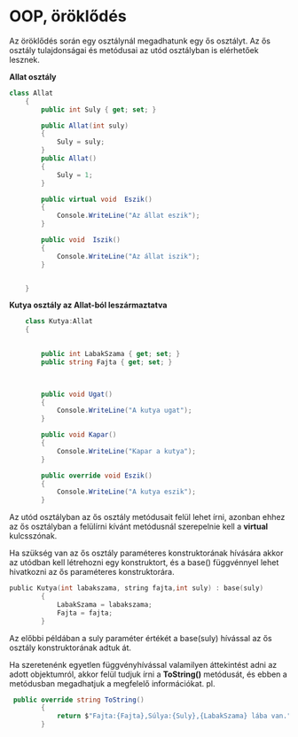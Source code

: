 ﻿# OOP, öröklődés

Az öröklődés során egy osztálynál megadhatunk egy ős osztályt. Az ős osztály tulajdonságai és metódusai az utód osztályban is elérhetőek lesznek.

**Allat osztály**
```C#
class Allat
    {
        public int Suly { get; set; }

        public Allat(int suly)
        {
            Suly = suly;
        }
        public Allat()
        {
            Suly = 1;
        }

        public virtual void  Eszik()
        {
            Console.WriteLine("Az állat eszik");
        }

        public void  Iszik()
        {
            Console.WriteLine("Az állat iszik");
        }


    }
```

**Kutya osztály az Allat-ból leszármaztatva**
```C#
    class Kutya:Allat
    {
        

        public int LabakSzama { get; set; }
        public string Fajta { get; set; }

        

        public void Ugat()
        {
            Console.WriteLine("A kutya ugat");
        }

        public void Kapar()
        {
            Console.WriteLine("Kapar a kutya");
        }

        public override void Eszik()
        {
            Console.WriteLine("A kutya eszik");
        }
```
Az utód osztályban az ős osztály metódusait felül lehet írni, azonban ehhez az ős osztályban a felülírni kívánt metódusnál szerepelnie kell a **virtual** kulcsszónak.

Ha szükség van az ős osztály paraméteres konstruktorának hívására akkor az utódban kell létrehozni egy konstruktort, és a base() függvénnyel lehet hivatkozni az ős paraméteres konstruktorára.
```C
public Kutya(int labakszama, string fajta,int suly) : base(suly)
        {
            LabakSzama = labakszama;
            Fajta = fajta;
        }
```

Az előbbi példában a suly paraméter értékét a base(suly) hívással az ős osztály konstruktorának adtuk át.

Ha szeretenénk egyetlen függvényhívással valamilyen áttekintést adni az adott objektumról, akkor felül tudjuk írni a **ToString()** metódusát, és ebben a metódusban megadhatjuk a megfelelő információkat.
pl.
```C#
 public override string ToString()
        {
            return $"Fajta:{Fajta},Súlya:{Suly},{LabakSzama} lába van.";
        }
```